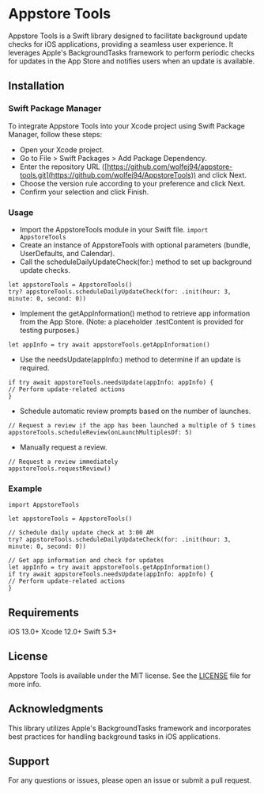 # Appstore Tools

Appstore Tools is a Swift library designed to facilitate background update checks for iOS applications, providing a seamless user experience. It leverages Apple's BackgroundTasks framework to perform periodic checks for updates in the App Store and notifies users when an update is available.

## Installation

### Swift Package Manager
To integrate Appstore Tools into your Xcode project using Swift Package Manager, follow these steps:

- Open your Xcode project.
- Go to File > Swift Packages > Add Package Dependency.
- Enter the repository URL ([https://github.com/wolfej94/appstore-tools.git](https://github.com/wolfej94/AppstoreTools)) and click Next.
- Choose the version rule according to your preference and click Next.
- Confirm your selection and click Finish.

### Usage
- Import the AppstoreTools module in your Swift file.
`import AppstoreTools`
- Create an instance of AppstoreTools with optional parameters (bundle, UserDefaults, and Calendar).
- Call the scheduleDailyUpdateCheck(for:) method to set up background update checks.
```
let appstoreTools = AppstoreTools()
try? appstoreTools.scheduleDailyUpdateCheck(for: .init(hour: 3, minute: 0, second: 0))
```
- Implement the getAppInformation() method to retrieve app information from the App Store. (Note: a placeholder .testContent is provided for testing purposes.)
```
let appInfo = try await appstoreTools.getAppInformation()
```
- Use the needsUpdate(appInfo:) method to determine if an update is required.
```
if try await appstoreTools.needsUpdate(appInfo: appInfo) {
// Perform update-related actions
}
```
- Schedule automatic review prompts based on the number of launches.
```
// Request a review if the app has been launched a multiple of 5 times
appstoreTools.scheduleReview(onLaunchMultiplesOf: 5)
```
- Manually request a review.
```
// Request a review immediately
appstoreTools.requestReview()
```

### Example
```
import AppstoreTools

let appstoreTools = AppstoreTools()

// Schedule daily update check at 3:00 AM
try? appstoreTools.scheduleDailyUpdateCheck(for: .init(hour: 3, minute: 0, second: 0))

// Get app information and check for updates
let appInfo = try await appstoreTools.getAppInformation()
if try await appstoreTools.needsUpdate(appInfo: appInfo) {
// Perform update-related actions
}
```

## Requirements

iOS 13.0+
Xcode 12.0+
Swift 5.3+

## License

Appstore Tools is available under the MIT license. See the [LICENSE](https://github.com/wolfej94/AppstoreTools/blob/main/LICENSE) file for more info.

## Acknowledgments

This library utilizes Apple's BackgroundTasks framework and incorporates best practices for handling background tasks in iOS applications.

## Support

For any questions or issues, please open an issue or submit a pull request.

